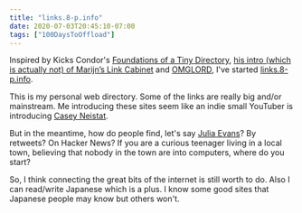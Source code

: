 ```yaml
---
title: "links.8-p.info"
date: 2020-07-03T20:45:10-07:00
tags: ["100DaysToOffload"]
---
```


Inspired by Kicks Condor's [Foundations of a Tiny Directory](https://www.kickscondor.com/foundations-of-a-tiny-directory), [his intro (which is actually not) of Marijn’s Link Cabinet](https://www.kickscondor.com/marijn%27s-link-cabinet) and [OMGLORD](https://omglord.com/), I've started [links.8-p.info](https://links.8-p.info/).

This is my personal web directory. Some of the links are really big and/or mainstream. Me introducing these sites seem like an indie small YouTuber is introducing [Casey Neistat](https://www.youtube.com/user/caseyneistat).

But in the meantime, how do people find, let's say [Julia Evans](https://jvns.ca/)? By retweets? On Hacker News? If you are a curious teenager living in a local town, believing that nobody in the town are into computers, where do you start?

So, I think connecting the great bits of the internet is still worth to do. Also I can read/write Japanese which is a plus. I know some good sites that Japanese people may know but others won't.
